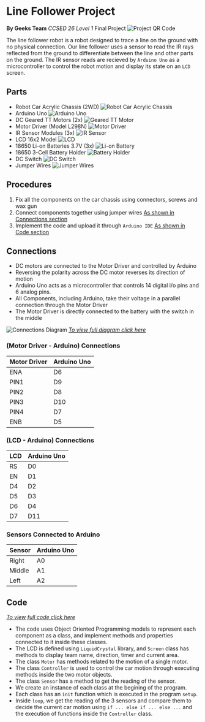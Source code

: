 # Line Follower Project
**By Geeks Team** _CCSED 26 Level 1_
Final Project
![Project QR Code](./qr/projectQR.png)

The line follower robot is a robot designed to trace a line on the ground with no physical connection. Our line follower uses a sensor to read the IR rays reflected from the ground to differentiate between the line and other parts on the ground.
The IR sensor reads are recieved by `Arduino Uno` as a microcontroller to control the robot motion and display its state on an `LCD` screen.

## Parts
* Robot Car Acrylic Chassis (2WD)
![Robot Car Acrylic Chassis](./parts/chassis.jpg "Robot Car Acrylic Chassis")
* Arduino Uno
![Arduino Uno](./parts/uno_r3.jpg "Arduino Uno")
* DC Geared TT Motors (2x)
![Geared TT Motor](./parts/dc-motor.jpg "Geared TT Motor")
* Motor Driver (Model L298N)
![Motor Driver](./parts/l298n.jpg "Motor Driver")
* IR Sensor Modules (3x)
![IR Sensor](./parts/ir.webp "IR Sensor")
* LCD 16x2 Model
![LCD](./parts/lcd.jpg "LCD")
* 18650 Li-on Batteries 3.7V (3x)
![Li-on Battery](./parts/li-on.webp "Li-on Battery")
* 18650 3-Cell Battery Holder
![Battery Holder](./parts/battery-holder.jpg "Battery Holder")
* DC Switch
![DC Switch](./parts/switch.jpg "DC Switch")
* Jumper Wires
![Jumper Wires](./parts/wires.jpg "Jumper Wires")

## Procedures

1. Fix all the components on the car chassis using connectors, screws and wax gun
2. Connect components together using jumper wires [As shown in Connections section](#connections)
3. Implement the code and upload it through `Arduino IDE` [As shown in Code section](#code)

## Connections
* DC motors are connected to the Motor Driver and controlled by Arduino
* Reversing the polarity across the DC motor reverses its direction of motion
* Arduino Uno acts as a microcontroller that controls 14 digital i/o pins and 6 analog pins.
* All Components, including Arduino, take their voltage in a parallel connection through the Motor Driver
* The Motor Driver is directly connected to the battery with the switch in the middle

![Connections Diagram](./connections/diagram-1.jpg "Connections Diagram")
_[To view full diagram click here](./connections/diagram.pdf)_

### (Motor Driver - Arduino) Connections
| Motor Driver | Arduino Uno |
| ------------ | ----------- |
| ENA          | D6          |
| PIN1         | D9          |
| PIN2         | D8          |
| PIN3         | D10         |
| PIN4         | D7          |
| ENB          | D5          |

### (LCD - Arduino) Connections
| LCD | Arduino Uno |
| --- | ----------- |
| RS  | D0          |
| EN  | D1          |
| D4  | D2          |
| D5  | D3          |
| D6  | D4          |
| D7  | D11         |

### Sensors Connected to Arduino
| Sensor | Arduino Uno |
| ------ | ----------- |
| Right  | A0          |
| Middle | A1          |
| Left   | A2          |


## Code

_[To view full code click here](./code/line-follower-code-oop.ino)_

* The code uses Object Oriented Programming models to represent each component as a class, and implement methods and properties connected to it inside these classes.
* The LCD is defined using `LiquidCrystal` library, and `Screen` class has methods to display team name, direction, timer and current area.
* The class `Motor` has methods related to the motion of a single motor.
* The class `Controller` is used to control the car motion through executing methods inside the two motor objects.
* The class `Sensor` has a method to get the reading of the sensor.
* We create an instance of each class at the begining of the program.
* Each class has an `init` function which is executed in the program `setup`.
* Inside `loop`, we get the reading of the 3 sensors and compare them to decide the current car motion using `if ... else if ... else ...` and the execution of functions inside the `Controller` class.